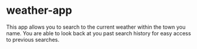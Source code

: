 # weather-app
This app allows you to search to the current weather within the town you name.
You are able to look back at you past search history for easy access to previous searches.
